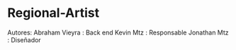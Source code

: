 # Regional-Artist
Autores: Abraham Vieyra : Back end
         Kevin Mtz : Responsable
         Jonathan Mtz : Diseñador
